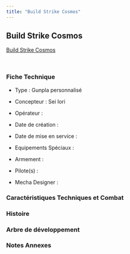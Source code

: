 ```yaml
---
title: "Build Strike Cosmos"
---
```


Build Strike Cosmos
-------------------





[Build Strike Cosmos](javascript:change_image_m('images/stories/saga/gundambfgmc/mechas/build-strike-cosmos.png');)

 

### Fiche Technique


- Type : Gunpla personnalisé
  
- Concepteur : Sei Iori
  
- Opérateur : 
  
- Date de création : 
  
- Date de mise en service : 
  
- Equipements Spéciaux :




- Armement :




- Pilote(s) : 





- Mecha Designer : 


### Caractéristiques Techniques et Combat


### Histoire


### Arbre de développement


### Notes Annexes


